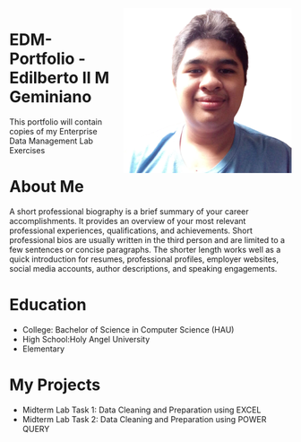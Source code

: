 <img src="RANDOM/halata.png" alt="Image Description" width="300" style="float: right; margin-left: 20px;" />



# EDM-Portfolio - Edilberto II M Geminiano 
This portfolio will contain copies of my Enterprise Data Management Lab Exercises 
# About Me 
A short professional biography is a brief summary of your career accomplishments. It provides an overview of your most relevant professional experiences, qualifications, and achievements. Short professional bios are usually written in the third person and are limited to a few sentences or concise paragraphs. The shorter length works well as a quick introduction for resumes, professional profiles, employer websites, social media accounts, author descriptions, and speaking engagements. 
# Education 
* College: Bachelor of Science in Computer Science (HAU)
* High School:Holy Angel University 
* Elementary 
# My Projects 
 
* Midterm Lab Task 1: Data Cleaning and Preparation using EXCEL
* Midterm Lab Task 2: Data Cleaning and Preparation using POWER QUERY

</div>
